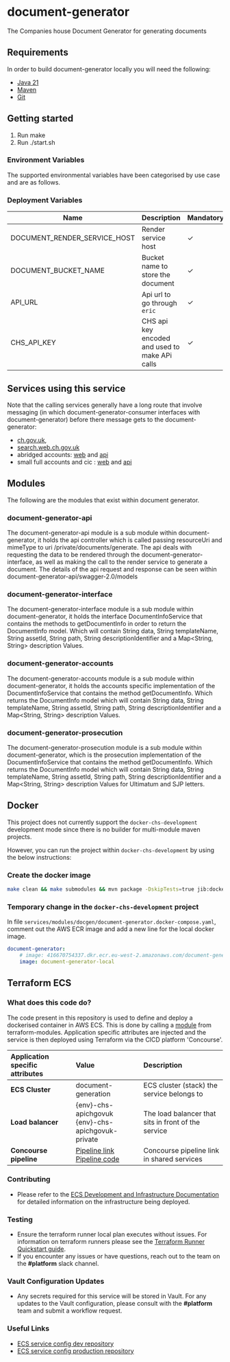 # document-generator

The Companies house Document Generator for generating documents

## Requirements

In order to build document-generator locally you will need the following:

- [Java 21](https://www.oracle.com/java/technologies/downloads/?er=221886#java21)
- [Maven](https://maven.apache.org/download.cgi)
- [Git](https://git-scm.com/downloads)

## Getting started

1. Run make
2. Run ./start.sh

### Environment Variables

The supported environmental variables have been categorised by use case and are as follows.

### Deployment Variables

Name                                      | Description                                                                  | Mandatory | Default | Example
----------------------------------------- | ---------------------------------------------------------------------------- | --------- | ------- | ----------------------------------------
DOCUMENT_RENDER_SERVICE_HOST              | Render service host                                                          | ✓         |         | localhost:valid_port_number
DOCUMENT_BUCKET_NAME                      | Bucket name to store the document                                            | ✓         |         | dev-pdf-bucket/name_of_file
API_URL                                   | Api url to go through `eric`                                                 | ✓         |         | `api.orctel.internal:$ERIC_PORT`
CHS_API_KEY                               | CHS api key encoded and used to make APi calls                               | ✓         |         | valid Api key

## Services using this service

Note that the calling services generally have a long route that involve messaging (in which document-generator-consumer interfaces with document-generator) before there message gets to the document-generator:

- [ch.gov.uk](https://github.com/companieshouse/ch.gov.uk),
- [search.web.ch.gov.uk](https://github.com/companieshouse/search.web.ch.gov.uk)
- abridged accounts: [web](https://github.com/companieshouse/abridged.accounts.web.ch.gov.uk) and [api](https://github.com/companieshouse/abridged.accounts.api.ch.gov.uk)
- small full accounts and cic : [web](https://github.com/companieshouse/company-accounts.web.ch.gov.uk) and [api](https://github.com/companieshouse/company-accounts.api.ch.gov.uk)

## Modules

The following are the modules that exist within document generator.

### document-generator-api

The document-generator-api module is a sub module within document-generator, it holds the api controller which is called passing resourceUri and mimeType to uri /private/documents/generate.
The api deals with requesting the data to be rendered through the document-generator-interface, as well as making the call to the render service to generate a document. The details of the api request and response
can be seen within document-generator-api/swagger-2.0/models

### document-generator-interface

The document-generator-interface module is a sub module within document-generator, it holds the interface DocumentInfoService that contains the methods to getDocumentInfo in order to return the DocumentInfo model.
Which will contain String data, String templateName, String assetId, String path, String descriptionIdentifier and a Map<String, String> description Values.

### document-generator-accounts

The document-generator-accounts module is a sub module within document-generator, it holds the accounts specific implementation of the DocumentInfoService that contains the method getDocumentInfo.
Which returns the DocumentInfo model which will contain  String data, String templateName, String assetId, String path, String descriptionIdentifier and a Map<String, String> description Values.

### document-generator-prosecution

The document-generator-prosecution module is a sub module within document-generator, which is the prosecution implementation of the DocumentInfoService that contains the method getDocumentInfo.
Which returns the DocumentInfo model which will contain  String data, String templateName, String assetId, String path, String descriptionIdentifier and a Map<String, String> description Values for Ultimatum and SJP letters.

## Docker

This project does not currently support the `docker-chs-development` development mode since there is no builder for multi-module maven projects. 

However, you can run the project within `docker-chs-development` by using the below instructions:

### Create the docker image

``` bash
make clean && make submodules && mvn package -DskipTests=true jib:dockerBuild -Dimage=document-generator-local
```

### Temporary change in the `docker-chs-development` project

In file `services/modules/docgen/document-generator.docker-compose.yaml`, comment out the AWS ECR image and add a new line for the local docker image.

``` yaml
document-generator:
    # image: 416670754337.dkr.ecr.eu-west-2.amazonaws.com/document-generator:latest
    image: document-generator-local
```

## Terraform ECS

### What does this code do?

The code present in this repository is used to define and deploy a dockerised container in AWS ECS.
This is done by calling a [module](https://github.com/companieshouse/terraform-modules/tree/main/aws/ecs) from terraform-modules. Application specific attributes are injected and the service is then deployed using Terraform via the CICD platform 'Concourse'.


Application specific attributes | Value                                | Description
:---------|:-----------------------------------------------------------------------------|:-----------
**ECS Cluster**        |document-generation                                      | ECS cluster (stack) the service belongs to
**Load balancer**      |{env}-chs-apichgovuk <br> {env}-chs-apichgovuk-private  | The load balancer that sits in front of the service
**Concourse pipeline**     |[Pipeline link](https://ci-platform.companieshouse.gov.uk/teams/team-development/pipelines/document-generator) <br> [Pipeline code](https://github.com/companieshouse/ci-pipelines/blob/master/pipelines/ssplatform/team-development/document-generator)                                  | Concourse pipeline link in shared services


### Contributing
- Please refer to the [ECS Development and Infrastructure Documentation](https://companieshouse.atlassian.net/wiki/spaces/DEVOPS/pages/4390649858/Copy+of+ECS+Development+and+Infrastructure+Documentation+Updated) for detailed information on the infrastructure being deployed.

### Testing
- Ensure the terraform runner local plan executes without issues. For information on terraform runners please see the [Terraform Runner Quickstart guide](https://companieshouse.atlassian.net/wiki/spaces/DEVOPS/pages/1694236886/Terraform+Runner+Quickstart).
- If you encounter any issues or have questions, reach out to the team on the **#platform** slack channel.

### Vault Configuration Updates
- Any secrets required for this service will be stored in Vault. For any updates to the Vault configuration, please consult with the **#platform** team and submit a workflow request.

### Useful Links
- [ECS service config dev repository](https://github.com/companieshouse/ecs-service-configs-dev)
- [ECS service config production repository](https://github.com/companieshouse/ecs-service-configs-production)

